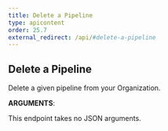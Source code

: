 ```yaml
---
title: Delete a Pipeline
type: apicontent
order: 25.7
external_redirect: /api/#delete-a-pipeline
---
```


## Delete a Pipeline

Delete a given pipeline from your Organization.

**ARGUMENTS**:

This endpoint takes no JSON arguments.
